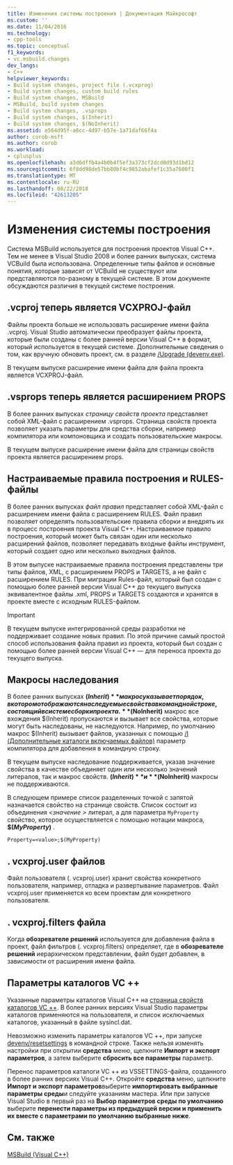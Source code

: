 ```yaml
---
title: Изменения системы построения | Документация Майкрософт
ms.custom: ''
ms.date: 11/04/2016
ms.technology:
- cpp-tools
ms.topic: conceptual
f1_keywords:
- vc.msbuild.changes
dev_langs:
- C++
helpviewer_keywords:
- Build system changes, project file (.vcxprog)
- Build system changes, custom build rules
- Build system changes, MSBuild
- MSBuild, build system changes
- Build system changes, .vsprops
- Build system changes, $(Inherit)
- Build system changes, $(NoInherit)
ms.assetid: e564d95f-a6cc-4d97-b57e-1a71daf66f4a
author: corob-msft
ms.author: corob
ms.workload:
- cplusplus
ms.openlocfilehash: a3d6dffb4a4b0b4f5ef3a373cf2dcd0d93d1bd12
ms.sourcegitcommit: 6f8dd98de57bb80bf4c9852abafef1c35a7600f1
ms.translationtype: MT
ms.contentlocale: ru-RU
ms.lasthandoff: 08/22/2018
ms.locfileid: "42613205"
---
```

# <a name="build-system-changes"></a>Изменения системы построения
Система MSBuild используется для построения проектов Visual C++. Тем не менее в Visual Studio 2008 и более ранних выпусках, система VCBuild была использована. Определенные типы файлов и основные понятия, которые зависят от VCBuild не существуют или представляются по-разному в текущей системе. В этом документе обсуждаются различия в текущей системе построения.  
  
## <a name="vcproj-is-now-vcxproj"></a>.vcproj теперь является VCXPROJ-файл  
 Файлы проекта больше не использовать расширение имени файла .vcproj. Visual Studio автоматически преобразует файлы проекта, которые были созданы с более ранней версии Visual C++ в формат, который используется в текущей системе. Дополнительные сведения о том, как вручную обновить проект, см. в разделе [/Upgrade (devenv.exe)](/visualstudio/ide/reference/upgrade-devenv-exe).  
  
 В текущем выпуске расширение имени файла для файла проекта является VCXPROJ-файл.  
  
## <a name="vsprops-is-now-props"></a>.vsprops теперь является расширением PROPS  
 В более ранних выпусках *страницу свойств проекта* представляет собой XML-файл с расширением .vsprops. Страница свойств проекта позволяет указать параметры для средства сборки, например компилятора или компоновщика и создать пользовательские макросы.  
  
 В текущем выпуске расширение имени файла для страницы свойств проекта является расширением props.  
  
## <a name="custom-build-rules-and-rules-files"></a>Настраиваемые правила построения и RULES-файлы  
 В более ранних выпусках *файл правил* представляет собой XML-файл с расширением имени файла с расширением RULES. Файл правил позволяет определять пользовательские правила сборки и внедрять их в процесс построения проекта Visual C++. Настраиваемое правило построения, который может быть связан один или несколько расширений файлов, позволяет передавать входные файлы инструмент, который создает одно или несколько выходных файлов.  
  
 В этом выпуске настраиваемые правила построения представлены три типы файлов, XML, с расширением PROPS и TARGETS, а не файл с расширением RULES. При миграции Rules-файл, который был создан с помощью более ранней версии Visual C++ до текущего выпуска эквивалентное файлы .xml, PROPS и TARGETS создаются и хранятся в проекте вместе с исходным RULES-файлом.  
  
> [!IMPORTANT]
>  В текущем выпуске интегрированной среды разработки не поддерживает создание новых правил. По этой причине самый простой способ использования файла правил из проекта, который был создан с помощью более ранней версии Visual C++ — для переноса проекта до текущего выпуска.  
  
## <a name="inheritance-macros"></a>Макросы наследования  
 В более ранних выпусках **$(Inherit)** макрос указывает порядок, в котором отображаются наследуемые свойства в командной строке, состоящий в системе сборки проекта. **$(NoInherit)** макрос все вхождения $(Inherit) пропускаются и вызывает все свойства, которые могут быть наследованы, не наследуются. Например, по умолчанию макрос $(Inherit) вызывает файлов, указанных с помощью [/I (Дополнительные каталоги включаемых файлов)](../build/reference/i-additional-include-directories.md) параметр компилятора для добавления в командную строку.  
  
 В текущем выпуске наследование поддерживается, указав значение свойства в качестве объединяет один или несколько значений литералов, так и макрос свойств. **$(Inherit)** и **$(NoInherit)** макросы не поддерживаются.  
  
 В следующем примере список разделенных точкой с запятой назначается свойство на странице свойств. Список состоит из объединения  *\<значение >* литерал, а для параметра `MyProperty` свойство, которое осуществляется с помощью нотации макроса, **$(***MyProperty***)** .  
  
```  
Property=<value>;$(MyProperty)  
```  
  
## <a name="vcxprojuser-files"></a>. vcxproj.user файлов  
 Файл пользователя (. vcxproj.user) хранит свойства конкретного пользователя, например, отладка и развертывание параметров. Файл vcxproj.user применяется ко всем проектам для конкретного пользователя.  
  
## <a name="vcxprojfilters-file"></a>. vcxproj.filters файла  
 Когда **обозревателе решений** используется для добавления файла в проект, файл фильтров (. vcxproj.filters) определяет, где в **обозревателе решений** иерархическом представлении, файл будет добавлен, в зависимости от расширения имени файла.  
  
## <a name="vc-directories-settings"></a>Параметры каталогов VC ++  
 Указанные параметры каталогов Visual C++ на [страница свойств каталогов VC ++](../ide/vcpp-directories-property-page.md). В более ранних версиях Visual Studio параметры каталогов применяются на пользователя, и список исключаемых каталогов, указанный в файле sysincl.dat.  
  
 Невозможно изменить параметры каталогов VC ++, при запуске [devenv/resetsettings](/visualstudio/ide/reference/resetsettings-devenv-exe) в командной строке. Также нельзя изменять настройки при открытии **средства** меню, щелкните **Импорт и экспорт параметров**, а затем выберите **сбросить все параметры** параметр.  
  
 Перенос параметров каталоги VC ++ из VSSETTINGS-файла, созданного в более ранних версиях Visual C++. Откройте **средства** меню, щелкните **Импорт и экспорт параметров**выберите **импортировать выбранные параметры среды**и следуйте указаниям мастера. Или при запуске Visual Studio в первый раз на **Выбор параметров среды по умолчанию** выберите **перенести параметры из предыдущей версии и применить их вместе с параметрами по умолчанию выбранные ниже**.  
  
## <a name="see-also"></a>См. также  
 [MSBuild (Visual C++)](../build/msbuild-visual-cpp.md)